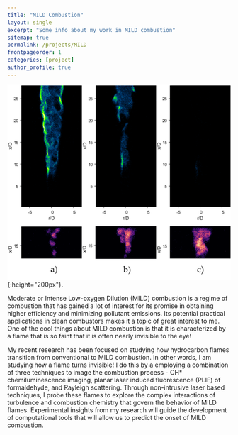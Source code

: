 ```yaml
---
title: "MILD Combustion"
layout: single
excerpt: "Some info about my work in MILD combustion"
sitemap: true
permalink: /projects/MILD
frontpageorder: 1
categories: [project]
author_profile: true
---
```

![Image sequence showing the broadening of formaldehyde in the flame as it transitions to an invisible MILD combustion regime](/assets/images/Sequence_Luminous_Transition_MILD.png){:height="200px"}.

Moderate or Intense Low-oxygen Dilution (MILD) combustion is a regime of combustion that has gained a lot of interest for its promise in obtaining higher efficiency and minimizing pollutant emissions. Its potential practical applications in clean combustors makes it a topic of great interest to me. One of the cool things about MILD combustion is that it is characterized by a flame that is so faint that it is often nearly invisible to the eye!

My recent research has been focused on studying how hydrocarbon flames transition from conventional to MILD combustion. In other words, I am studying how a flame turns invisible! I do this by a employing a combination of three techniques to image the combustion process - CH* chemiluminescence imaging, planar laser induced fluorescence (PLIF) of formaldehyde, and Rayleigh scattering. Through non-intrusive laser based techniques, I probe these flames to explore the complex interactions of turbulence and combustion chemistry that govern the behavior of MILD flames. Experimental insights from my research will guide the development of computational tools that will allow us to predict the onset of MILD combustion.
